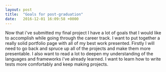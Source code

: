 ```yaml
---
layout: post
title:  "Goals for post-graduation"
date:   2016-12-01 16:09:58 +0000
---
```



Now that i've submitted my final project I have a lot of goals that I would like to accomplish while going through the career track. I want to put together a really solid portfolio page with all of my best work presented. Firstly I will need to go back and spruce up all of the projects and make them more presentable. I also want to read a lot to deepen my understanding of the languages and frameworks i've already learned. I want to learn how to write tests more comfortably and keep making projects.
